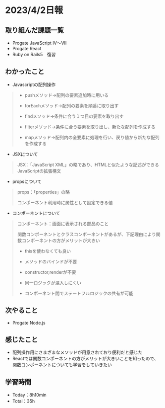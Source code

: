 # 2023/4/2日報

## 取り組んだ課題一覧
- Progate JavaScript IV〜VII
- Progate React
- Ruby on Rails5　復習

## わかったこと
- Javascriptの配列操作
> - pushメソッド→配列の要素追加時に用いる
> 
> - forEachメソッド→配列の要素を順番に取り出す
> 
> - findメソッド→条件に合う１つ目の要素を取り出す
> 
> - filterメソッド→条件に合う要素を取り出し、新たな配列を作成する
> 
> - mapメソッド→配列内の全要素に処理を行い、戻り値から新たな配列を作成する

- JSXについて
> JSX：「JavaScript XML」の略であり、HTMLと似たような記述ができるJavaScriptの拡張構文

- propsについて
> props：「properties」の略
> 
> コンポーネント利用時に属性として設定できる値

- コンポーネントについて
> コンポーネント：画面に表示される部品のこと
> 
> 関数コンポーネントとクラスコンポーネントがあるが、下記理由により関数コンポーネントの方がメリットが大きい
> 
> - thisを使わなくても良い
>
> - メソッドのバインドが不要
>
> - constructor,renderが不要
>
> - 同一ロジックが混入しにくい
>
> - コンポーネント間でステートフルロジックの共有が可能

## 次やること
- Progate Node.js

## 感じたこと
- 配列操作用にさまざまなメソッドが用意されており便利だと感じた
- Reactでは関数コンポーネントの方がメリットが大きいことを知ったので、関数コンポーネントについても学習をしていきたい

## 学習時間
- Today：8h10min
- Total：35h
